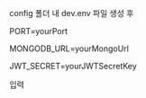 config 폴더 내 dev.env 파일 생성 후

PORT=yourPort

MONGODB_URL=yourMongoUrl

JWT_SECRET=yourJWTSecretKey

입력
